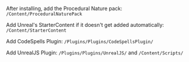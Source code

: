 After installing, add the Procedural Nature pack: `/Content/ProceduralNaturePack`

Add Unreal's StarterContent if it doesn't get added automatically: `/Content/StarterContent`

Add CodeSpells Plugin: `/Plugins/Plugins/CodeSpellsPlugin/`

Add UnrealJS Plugin: `/Plugins/Plugins/UnrealJS/` and `/Content/Scripts/`

